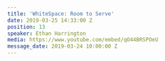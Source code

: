 ```yaml
---
title: 'WhiteSpace: Room to Serve'
date: 2019-03-25 14:33:00 Z
position: 13
speaker: Ethan Harrington
media: https://www.youtube.com/embed/qO44BRSPOeU
message_date: 2019-03-24 10:00:00 Z
---
```


